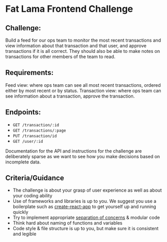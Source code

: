 # Fat Lama Frontend Challenge

## Challenge:
Build a feed for our ops team to monitor the most recent transactions and view information about that transaction and that user, and approve transactions if it is all correct. They should also be able to make notes on transactions for other members of the team to read.

## Requirements:
Feed view: where ops team can see all most recent transactions, ordered either by most recent or by status.
Transaction view: where ops team can see information about a transaction, approve the transaction.

## Endpoints:
- `GET /transaction/:id`
- `GET /transactions/:page`
- `PUT /transaction/id`
- `GET /user/:id`

Documentation for the API and instructions for the challenge are deliberately sparse as we want to see how you make decisions based on incomplete data.

## Criteria/Guidance
- The challenge is about your grasp of user experience as well as about your coding ability
- Use of frameworks and libraries is up to you. We suggest you use a boilerplate such as [create-react-app](https://github.com/facebook/create-react-app) to get yourself up and running quickly
- Try to implement appropriate [separation of concerns](https://effectivesoftwaredesign.com/2012/02/05/separation-of-concerns/) & modular code
- Think hard about naming of functions and variables
- Code style & file structure is up to you, but make sure it is consistent and legible
